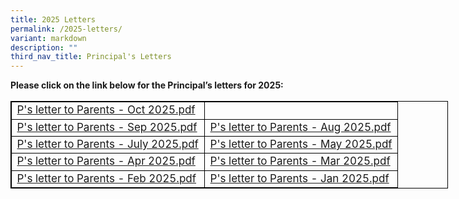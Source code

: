 ```yaml
---
title: 2025 Letters
permalink: /2025-letters/
variant: markdown
description: ""
third_nav_title: Principal's Letters
---
```

<p><strong>Please click on the link below for the Principal’s letters for 2025:</strong>
</p>
<table style="width: 700px; font-size: 17px; border: 1px solid black; table-layout: fixed;">
  <tbody>
		<tr><td style="width: 50%; border: 1px solid black;">
        <a href="https://youtu.be/1Yw8McF7Qyo">P's letter to Parents - Oct 2025.pdf</a>
      </td>
			<td style="width: 50%; border: 1px solid black;"> 
      </td>
		    </tr>
		<tr><td style="width: 50%; border: 1px solid black;">
        <a href="https://drive.google.com/file/d/11-gtFimQnbO4gr2JBY0MTOPg9yJc3JTq/view?usp=drive_link">P's letter to Parents - Sep 2025.pdf</a>
      </td>
			<td style="width: 50%; border: 1px solid black;">   <a href="https://drive.google.com/file/d/1yT_7yAYv2qE8XHXuYkc5uKvTcqXlFSoU/view?usp=drive_link">P's letter to Parents - Aug 2025.pdf</a>
      </td>
		    </tr>
		 <tr><td style="width: 50%; border: 1px solid black;">
   <a href="https://drive.google.com/file/d/1OB8X-P1JLB4QHQ5ryRXkoL8HLqRs7XO6/view?usp=sharing">P's letter to Parents - July 2025.pdf</a>
      </td>
			<td style="width: 50%; border: 1px solid black;">  <a href="https://drive.google.com/file/d/1xzMT2nsIanf1XKBaoPcKLohAi3LLTuNV/view?usp=drive_link">P's letter to Parents - May 2025.pdf</a>
      </td>
		    </tr>
<tr><td style="width: 50%; border: 1px solid black;">
   <a href="https://drive.google.com/file/d/1K_9nnSrd6VzyPbGwN-LqbbS8RH4fkAt3/view?usp=drive_link">P's letter to Parents - Apr 2025.pdf</a>
      </td>
			<td style="width: 50%; border: 1px solid black;">  
			<a href="https://drive.google.com/file/d/1Vmpg2-ptYUB3AZudMXGmcQVRlZCvKRe1/view?usp=drive_link">P's letter to Parents - Mar 2025.pdf</a>
      </td>
		    </tr>
		<tr><td style="width: 50%; border: 1px solid black;">
    <a href="https://drive.google.com/file/d/1az6RTbNluXnwn6QMYpO1HKD1iXdpk8vs/view?usp=drive_link">P's letter to Parents - Feb 2025.pdf</a>
      </td>
			<td style="width: 50%; border: 1px solid black;">
    	<a href="https://drive.google.com/file/d/13HYI8RF6XFVDYD3JIWYpDIaUs2T56vSx/view?usp=sharing">P's letter to Parents - Jan 2025.pdf</a>
      </td>
		    </tr>
		
  </tbody></table>